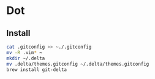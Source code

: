 # Dot

## Install
```bash
cat .gitconfig >> ~./.gitconfig
mv -R .vim* ~
mkdir ~/.delta
mv .delta/themes.gitconfig ~/.delta/themes.gitconfig
brew install git-delta
```